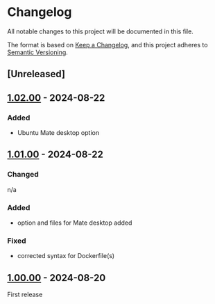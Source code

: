 # Changelog

All notable changes to this project will be documented in this file.

The format is based on [Keep a Changelog](https://keepachangelog.com/en/1.1.0/),
and this project adheres to [Semantic Versioning](https://semver.org/spec/v2.0.0.html).

## [Unreleased]

## [1.02.00](https://github.com/j-isreal/x2go-docker/releases/tag/v1.02.00) - 2024-08-22
### Added
- Ubuntu Mate desktop option

## [1.01.00](https://github.com/j-isreal/x2go-docker/releases/tag/v1.01.00) - 2024-08-22
### Changed
n/a
### Added
- option and files for Mate desktop added
### Fixed
- corrected syntax for Dockerfile(s)

## [1.00.00](https://github.com/j-isreal/x2go-docker/releases/tag/v1.00.00) - 2024-08-20
First release
